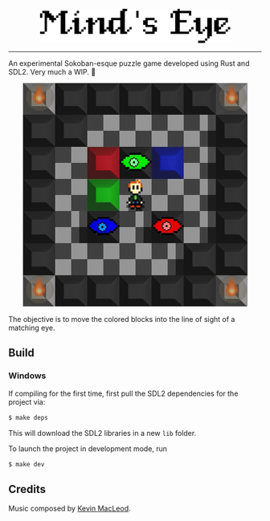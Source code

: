 
<p align="center">
  <img src="preview/title.png">
</p>

------

An experimental Sokoban-esque puzzle game developed using Rust and SDL2. Very much a WIP. :construction_worker:

<p align="center">
  <img src="preview/preview.gif">
</p>

The objective is to move the colored blocks into the line of sight of a matching eye.

## Build

### Windows

If compiling for the first time, first pull the SDL2 dependencies for the project via:

```sh
$ make deps
```

This will download the SDL2 libraries in a new `lib` folder.

To launch the project in development mode, run

```sh
$ make dev
```

## Credits

Music composed by [Kevin MacLeod](https://incompetech.com/music/royalty-free/index.html?isrc=USUAN1100181).
